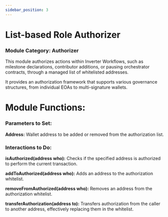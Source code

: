 ```yaml
---
sidebar_position: 3
---
```


# List-based Role Authorizer
### Module Category: Authorizer

This module authorizes actions within Inverter Workflows, such as milestone declarations, contributor additions, or pausing orchestrator contracts, through a managed list of whitelisted addresses.

It provides an authorization framework that supports various governance structures, from individual EOAs to multi-signature wallets.


# Module Functions:

### Parameters to Set: 

**Address:** Wallet address to be added or removed from the authorization list.

### Interactions to Do:
**isAuthorized(address who):** Checks if the specified address is authorized to perform the current transaction.

**addToAuthorized(address who):** Adds an address to the authorization whitelist.

**removeFromAuthorized(address who):** Removes an address from the authorization whitelist.

**transferAuthorization(address to):** Transfers authorization from the caller to another address, effectively replacing them in the whitelist.
